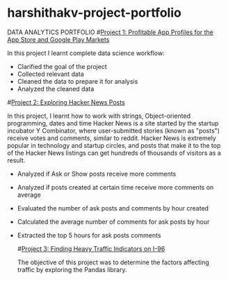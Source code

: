 # harshithakv-project-portfolio
DATA ANALYTICS PORTFOLIO
#[Project 1: Profitable App Profiles for the App Store and Google Play Markets](https://github.com/harshithakumar-viji/App-profile)


In this project I learnt complete data science workflow:

* Clarified the goal of the project
* Collected relevant data
* Cleaned the data to prepare it for analysis
* Analyzed the cleaned data

#[Project 2: Exploring Hacker News Posts](https://github.com/harshithakumar-viji/Hacker_posts)

In this project, I learnt how to work with strings, Object-oriented programming, dates and time
Hacker News is a site started by the startup incubator Y Combinator, where user-submitted stories (known as "posts") receive votes and comments, similar to reddit. Hacker News is extremely popular in technology and startup circles, and posts that make it to the top of the Hacker News listings can get hundreds of thousands of visitors as a result.
 * Analyzed if Ask or Show posts receive more comments
 * Analyzed if posts created at certain time receive more comments on average
 * Evaluated the number of ask posts and comments by hour created
 * Calculated the average number of comments for ask posts by hour
 * Extracted the top 5 hours for ask posts comments

   #[Project 3: Finding Heavy Traffic Indicators on I-96](https://github.com/harshithakumar-viji/Traffic-indicator)

   The objective of this project was to determine the factors affecting traffic by exploring the Pandas library.
   
